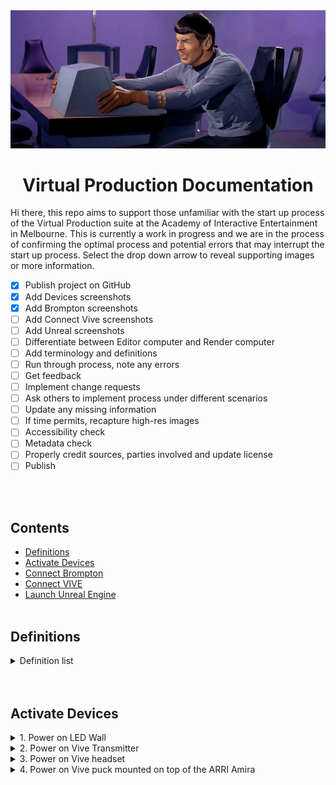 <div align="center">
<img src="/img/StartPlease.png" alt="Spock from the original Star Trek grabs a small computer monitor in frustration"/>
</div>
<h1 align="center">Virtual Production Documentation</h1>
<p>Hi there, this repo aims to support those unfamiliar with the start up process of the Virtual Production suite at the Academy of Interactive Entertainment in Melbourne. This is currently a work in progress and we are in the process of confirming the optimal process and potential errors that may interrupt the start up process. Select the drop down arrow to reveal supporting images or more information.</p>

- [x] Publish project on GitHub
- [x] Add Devices screenshots
- [x] Add Brompton screenshots
- [ ] Add Connect Vive screenshots
- [ ] Add Unreal screenshots
- [ ] Differentiate between Editor computer and Render computer
- [ ] Add terminology and definitions
- [ ] Run through process, note any errors
- [ ] Get feedback
- [ ] Implement change requests
- [ ] Ask others to implement process under different scenarios
- [ ] Update any missing information
- [ ] If time permits, recapture high-res images
- [ ] Accessibility check
- [ ] Metadata check
- [ ] Properly credit sources, parties involved and update license
- [ ] Publish

<br></br>

## Contents

- [Definitions](#definitions)
- [Activate Devices](#activate-devices)
- [Connect Brompton](#connect-brompton)
- [Connect VIVE](#connect-vive)
- [Launch Unreal Engine](#launch-unreal-engine)
<br></br>

## Definitions

<details>
  <summary>Definition list</summary>
  <dl> 
  <dt>Vive</dt>
  <dd>.</dd>
  </dl>
</details>
<br></br>

## Activate Devices

<details>
  <summary>1. Power on LED Wall</summary>
  <p>This plug outlet is on the wall opposite to the computers. Turn on both power switches.</p>
  <img src="/img/1-1-power-led.png" alt="A wall power outlet with two black plugs connected"/>
</details>
<details>
<summary>2. Power on Vive Transmitter</summary>
  <p>Press the button on top of the transmitter.</p>
  <img src="/img/1-2-power-vr.png" alt="The Vive Transmitter">
</details>
<details>
<summary>3. Power on Vive headset</summary>
  <p>Press the button in the centre of the headset.</p>
  <img src="/img/1-3-power-headset.png" alt="The Vive Headset">
</details>
<details>
<summary>4. Power on Vive puck mounted on top of the ARRI Amira</summary>
  <p>Press the button in the centre of the puck.</p>
  <img src="/img/1-4-puck.jpg" alt="The Vive puck">
<details>
<summary>If the puck is not mounted on the Arri</summary>
  <summary>4A. Get the puck from the large white table</summary>
  <p></p>
  <img src="/img/1-4-puck.jpg" alt="The Vive puck">
  
<details>
</details>
</details>
<details>
<summary>5. Power on editor and render computers</summary>
  <p>Flick the switch underneathe the power input cord.</p>
  <img src="/img/1-6-power-brompton.png" alt="Hi">
</details>

<details>
<summary>6. Power on Brompton unit</summary>
  <p>Flick the switch underneathe the power input cord.</p>
  <img src="/img/1-6-power-brompton.png" alt="Hi">
</details>
<details>
<summary>7. Power on Brompton display</summary>
  <img src="/img/1-7-power-brompton-monitor.png" alt="Hi">
</details>
<br></br>

## Connect Brompton

<details>
  <summary>1. Open Tessera Remote</summary>
  <p></p>
  <img src="/img/2-1-Tessera.gif" alt=""/>
</details>
<details>
  <summary>2. Select Start Tessera Remote</summary>
  <p></p>
  <img src="/img/2-2-Tessera.gif" alt=""/>
</details>
<details>
  <summary>3. Double click on the Brompton</summary>
  <p></p>
  <img src="/img/2-3-Tessera.gif" alt=""/>
</details>
<br></br>

## Connect VIVE

<details>
  <summary>1. Open VIVE wireless</summary>
  #Todo insert Vive menu shot
</details>

<details>
  <summary>2. Open SteamVR</summary>
  #Todo insert SteamVR menu shot
</details>
<details>
  <summary>#Todo confirm steps</summary>
  <img src="/img/3-3-Steam-Vive.gif" alt=""/>
</details>
<details>
  <summary>#Todo confirm steps</summary>
  <img src="/img/3-6-Steam.gif" alt=""/>
</details>
<br>
<details>
  <summary><i>If the controllers do not auto pair</i></summary>
<br>
<p>&nbsp;&nbsp;&nbsp;&nbsp;1. Select "I want to pair a different type of controller"</p>
<p>&nbsp;&nbsp;&nbsp;&nbsp;2. Select HTC Vive Tracker</p>
</details>
<br></br>

## Launch Unreal Engine

1. Navigate to Unreal Project I.E: C:\Perforce\Local\AIEVP_Template.uep
2. Open the Unreal Engine Project File
3. Select the "Live Link" tab
4. Confirm the SteamVRTrackTransform item has a green status light.
5. In the content browser navigate to the Maps folder
6. Open desired map and wait for the project to load
7. Select the Switchboard button
8. Select the Editor plug icon and wait for the project to load
9. Then select the Render plug icon and wait for the project to load on the Render computer.
10. Select the Node_0 plug icon
<br></br>

##

<div align="center">
<a rel="license" href="http://creativecommons.org/licenses/by/4.0/"><img alt="Creative Commons License" style="border-width:0" src="https://i.creativecommons.org/l/by/4.0/80x15.png" /></a><br /><span xmlns:dct="http://purl.org/dc/terms/" property="dct:title">Virtual Production Documentation</span> by <a xmlns:cc="http://creativecommons.org/ns#" href="https://petehow.com/" property="cc:attributionName" rel="cc:attributionURL">Pete Howard</a> is licensed under a <a rel="license" href="http://creativecommons.org/licenses/by/4.0/">Creative Commons Attribution 4.0 International License</a>. Based on a work at <a xmlns:dct="http://purl.org/dc/terms/" href="https://github.com/petehow/vp-docs" rel="dct:source">https://github.com/petehow/vp-docs</a>.
</div>
